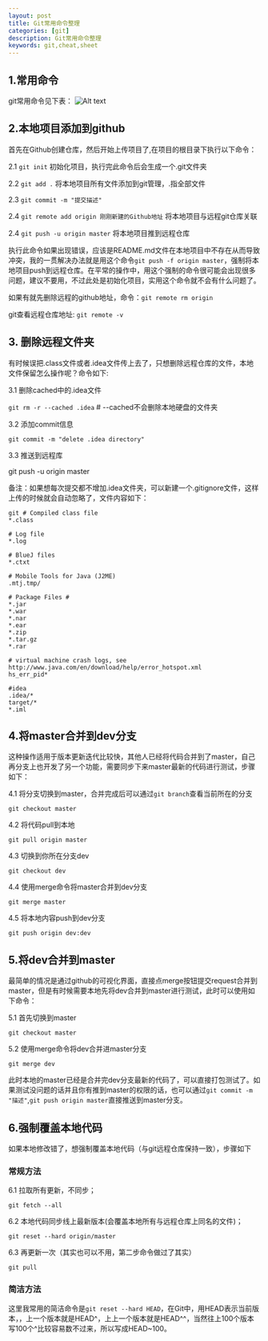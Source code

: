 ```yaml
---
layout: post
title: Git常用命令整理
categories: [git]
description: Git常用命令整理
keywords: git,cheat,sheet
---
```


## 1.常用命令

git常用命令见下表：
![Alt text]({{site.url}}/img/git/git_cheat_sheet.jpg)


## 2.本地项目添加到github
首先在Github创建仓库，然后开始上传项目了,在项目的根目录下执行以下命令：

2.1 `git init` 初始化项目，执行完此命令后会生成一个.git文件夹 

2.2 `git add .` 将本地项目所有文件添加到git管理，.指全部文件 

2.3 `git commit -m "提交描述" `

2.4 `git remote add origin 刚刚新建的Github地址`   将本地项目与远程git仓库关联 

2.4 `git push -u origin master` 将本地项目推到远程仓库

执行此命令如果出现错误，应该是README.md文件在本地项目中不存在从而导致冲突，我的一贯解决办法就是用这个命令`git push -f origin master`，强制将本地项目push到远程仓库。在平常的操作中，用这个强制的命令很可能会出现很多问题，建议不要用，不过此处是初始化项目，实用这个命令就不会有什么问题了。 

如果有就先删除远程的github地址，命令：`git remote rm origin` 

git查看远程仓库地址: `git remote -v`


## 3. 删除远程文件夹

有时候误把.class文件或者.idea文件传上去了，只想删除远程仓库的文件，本地文件保留怎么操作呢？命令如下:

3.1 删除cached中的.idea文件

```git rm -r --cached .idea```	# --cached不会删除本地硬盘的文件夹

3.2 添加commit信息

```git commit -m "delete .idea directory"```

3.3 推送到远程库

git push -u origin master

备注：如果想每次提交都不增加.idea文件夹，可以新建一个.gitignore文件，这样上传的时候就会自动忽略了，文件内容如下：
```$xslt
git # Compiled class file
*.class

# Log file
*.log

# BlueJ files
*.ctxt

# Mobile Tools for Java (J2ME)
.mtj.tmp/

# Package Files #
*.jar
*.war
*.nar
*.ear
*.zip
*.tar.gz
*.rar

# virtual machine crash logs, see http://www.java.com/en/download/help/error_hotspot.xml
hs_err_pid*

#idea
.idea/*
target/*
*.iml

```

## 4.将master合并到dev分支

这种操作适用于版本更新迭代比较快，其他人已经将代码合并到了master，自己再分支上也开发了另一个功能，需要同步下来master最新的代码进行测试，步骤如下：

4.1 将分支切换到master，合并完成后可以通过`git branch`查看当前所在的分支

```git checkout master```

4.2 将代码pull到本地

```git pull origin master```

4.3 切换到你所在分支dev

```git checkout dev```

4.4 使用merge命令将master合并到dev分支

```git merge master```

4.5 将本地内容push到dev分支

```git push origin dev:dev```

## 5.将dev合并到master

最简单的情况是通过github的可视化界面，直接点merge按钮提交request合并到master，但是有时候需要本地先将dev合并到master进行测试，此时可以使用如下命令：

5.1 首先切换到master

```git checkout master```

5.2 使用merge命令将dev合并进master分支

```git merge dev```

此时本地的master已经是合并完dev分支最新的代码了，可以直接打包测试了。如果测试没问题的话并且你有推到master的权限的话，也可以通过`git commit -m "描述"`,`git push origin master`直接推送到master分支。

## 6.强制覆盖本地代码
如果本地修改错了，想强制覆盖本地代码（与git远程仓库保持一致），步骤如下
### 常规方法
6.1 拉取所有更新，不同步；
```$xslt
git fetch --all
```

6.2 本地代码同步线上最新版本(会覆盖本地所有与远程仓库上同名的文件)；
```$xslt
git reset --hard origin/master
```
6.3 再更新一次（其实也可以不用，第二步命令做过了其实）
```$xslt
git pull
```
### 简洁方法

这里我常用的简洁命令是`git reset --hard HEAD`，在Git中，用HEAD表示当前版本，，上一个版本就是HEAD^，上上一个版本就是HEAD^^，当然往上100个版本写100个^比较容易数不过来，所以写成HEAD~100。
